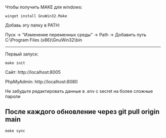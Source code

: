 Чтобы получить MAKE для windows:
```
winget install GnuWin32.Make
```
Добавь эту папку в PATH:

Пуск → "Изменение переменных среды" → Path → Добавить путь 
C:\Program Files (x86)\GnuWin32\bin

---
Первый запуск:

```
make init
```

Сайт: http://localhost:8005

PhpMyAdmin: http://localhost:8080

Не забудьте редактировать данные в .env с secret на более сложные пароли


После каждого обновление через git pull origin main
------------

```
make sync
```
